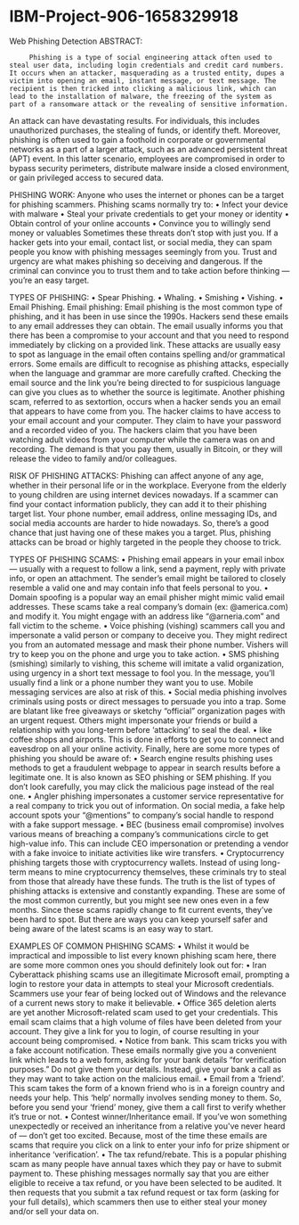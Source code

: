 # IBM-Project-906-1658329918
Web Phishing Detection
ABSTRACT:
      
         Phishing is a type of social engineering attack often used to steal user data, including login credentials and credit card numbers. It occurs when an attacker, masquerading as a trusted entity, dupes a victim into opening an email, instant message, or text message. The recipient is then tricked into clicking a malicious link, which can lead to the installation of malware, the freezing of the system as part of a ransomware attack or the revealing of sensitive information.
An attack can have devastating results. For individuals, this includes unauthorized purchases, the stealing of funds, or identify theft. Moreover, phishing is often used to gain a foothold in corporate or governmental networks as a part of a larger attack, such as an advanced persistent threat (APT) event. In this latter scenario, employees are compromised in order to bypass security perimeters, distribute malware inside a closed environment, or gain privileged access to secured data.

PHISHING WORK:
         Anyone who uses the internet or phones can be a target for phishing scammers.
Phishing scams normally try to:
•	Infect your device with malware
•	Steal your private credentials to get your money or identity
•	Obtain control of your online accounts
•	Convince you to willingly send money or valuables
Sometimes these threats don’t stop with just you. If a hacker gets into your email, contact list, or social media, they can spam people you know with phishing messages seemingly from you.
Trust and urgency are what makes phishing so deceiving and dangerous. If the criminal can convince you to trust them and to take action before thinking — you’re an easy target.

TYPES OF PHISHING:
•	Spear Phishing.
•	Whaling.
•	Smishing
•	Vishing.
•	Email Phishing.
Email phishing:
       Email phishing is the most common type of phishing, and it has been in use since the 1990s. Hackers send these emails to any email addresses they can obtain. The email usually informs you that there has been a compromise to your account and that you need to respond immediately by clicking on a provided link. These attacks are usually easy to spot as language in the email often contains spelling and/or grammatical errors.
Some emails are difficult to recognise as phishing attacks, especially when the language and grammar are more carefully crafted. Checking the email source and the link you’re being directed to for suspicious language can give you clues as to whether the source is legitimate.
Another phishing scam, referred to as sextortion, occurs when a hacker sends you an email that appears to have come from you. The hacker claims to have access to your email account and your computer. They claim to have your password and a recorded video of you.
The hackers claim that you have been watching adult videos from your computer while the camera was on and recording. The demand is that you pay them, usually in Bitcoin, or they will release the video to family and/or colleagues.

 RISK OF PHISHING ATTACKS:
      Phishing can affect anyone of any age, whether in their personal life or in the workplace.
Everyone from the elderly to young children are using internet devices nowadays. If a scammer can find your contact information publicly, they can add it to their phishing target list.
Your phone number, email address, online messaging IDs, and social media accounts are harder to hide nowadays. So, there’s a good chance that just having one of these makes you a target. Plus, phishing attacks can be broad or highly targeted in the people they choose to trick.

TYPES OF PHISHING SCAMS:
•	Phishing email appears in your email inbox — usually with a request to follow a link, send a payment, reply with private info, or open an attachment. The sender’s email might be tailored to closely resemble a valid one and may contain info that feels personal to you.
•	Domain spoofing is a popular way an email phisher might mimic valid email addresses. These scams take a real company’s domain (ex: @america.com) and modify it. You might engage with an address like “@arneria.com” and fall victim to the scheme.
•	Voice phishing (vishing) scammers call you and impersonate a valid person or company to deceive you. They might redirect you from an automated message and mask their phone number. Vishers will try to keep you on the phone and urge you to take action.
•	SMS phishing (smishing) similarly to vishing, this scheme will imitate a valid organization, using urgency in a short text message to fool you. In the message, you’ll usually find a link or a phone number they want you to use. Mobile messaging services are also at risk of this.
•	Social media phishing involves criminals using posts or direct messages to persuade you into a trap. Some are blatant like free giveaways or sketchy “official” organization pages with an urgent request. Others might impersonate your friends or build a relationship with you long-term before ‘attacking’ to seal the deal.
•	like coffee shops and airports. This is done in efforts to get you to connect and eavesdrop on all your online activity.
Finally, here are some more types of phishing you should be aware of:
•	Search engine results phishing uses methods to get a fraudulent webpage to appear in search results before a legitimate one. It is also known as SEO phishing or SEM phishing. If you don’t look carefully, you may click the malicious page instead of the real one.
•	Angler phishing impersonates a customer service representative for a real company to trick you out of information. On social media, a fake help account spots your “@mentions” to company’s social handle to respond with a fake support message.
•	BEC (business email compromise) involves various means of breaching a company’s communications circle to get high-value info. This can include CEO impersonation or pretending a vendor with a fake invoice to initiate activities like wire transfers.
•	Cryptocurrency phishing targets those with cryptocurrency wallets. Instead of using long-term means to mine cryptocurrency themselves, these criminals try to steal from those that already have these funds.
The truth is the list of types of phishing attacks is extensive and constantly expanding. These are some of the most common currently, but you might see new ones even in a few months.
Since these scams rapidly change to fit current events, they’ve been hard to spot. But there are ways you can keep yourself safer and being aware of the latest scams is an easy way to start.

EXAMPLES OF COMMON PHISHING SCAMS:
•	Whilst it would be impractical and impossible to list every known phishing scam here, there are some more common ones you should definitely look out for:
•	Iran Cyberattack phishing scams use an illegitimate Microsoft email, prompting a login to restore your data in attempts to steal your Microsoft credentials. Scammers use your fear of being locked out of Windows and the relevance of a current news story to make it believable.
•	Office 365 deletion alerts are yet another Microsoft-related scam used to get your credentials. This email scam claims that a high volume of files have been deleted from your account. They give a link for you to login, of course resulting in your account being compromised.
•	Notice from bank. This scam tricks you with a fake account notification. These emails normally give you a convenient link which leads to a web form, asking for your bank details “for verification purposes.” Do not give them your details. Instead, give your bank a call as they may want to take action on the malicious email.
•	Email from a ‘friend’. This scam takes the form of a known friend who is in a foreign country and needs your help. This ‘help’ normally involves sending money to them. So, before you send your ‘friend’ money, give them a call first to verify whether it’s true or not.
•	Contest winner/Inheritance email. If you’ve won something unexpectedly or received an inheritance from a relative you've never heard of — don’t get too excited. Because, most of the time these emails are scams that require you click on a link to enter your info for prize shipment or inheritance ‘verification’.
•	The tax refund/rebate. This is a popular phishing scam as many people have annual taxes which they pay or have to submit payment to. These phishing messages normally say that you are either eligible to receive a tax refund, or you have been selected to be audited. It then requests that you submit a tax refund request or tax form (asking for your full details), which scammers then use to either steal your money and/or sell your data on.
